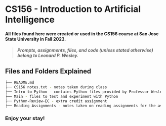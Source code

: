 # CS156 - Introduction to Artificial Intelligence
#### All files found here were created or used in the CS156 course at San Jose State University in Fall 2023. 
> ##### Prompts, assignments, files, and code (unless stated otherwise) belong to Leonard P. Wesley.

## Files and Folders Explained
```bash
├── README.md
├── CS156 notes.txt - notes taken during class
├── Intro to Python - contains Python files provided by Professor Wesley
├── Main - files to test and experiment with Python
├── Python-Review-EC - extra credit assignment
├── Reading Assignments - notes taken on reading assignments for the assigned textbook
```
### Enjoy your stay!